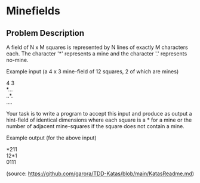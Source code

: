 # Minefields

## Problem Description

A field of N x M squares is represented by N lines of
exactly M characters each. The character '*' represents
a mine and the character '.' represents no-mine.

Example input (a 4 x 3 mine-field of 12 squares, 2 of
which are mines)

4 3\
\*...\
..\*.\
....

Your task is to write a program to accept this input and
produce as output a hint-field of identical dimensions
where each square is a * for a mine or the number of
adjacent mine-squares if the square does not contain a mine.

Example output (for the above input)

\*211\
12\*1\
0111

(source: https://github.com/garora/TDD-Katas/blob/main/KatasReadme.md)
